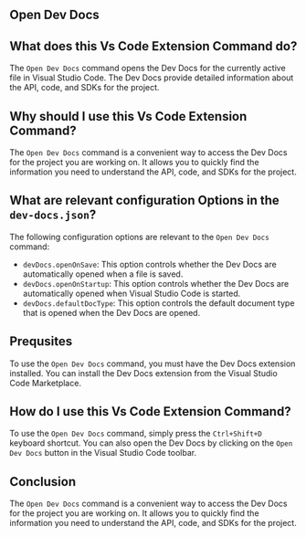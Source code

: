 
  
   ## **Open Dev Docs**

## What does this Vs Code Extension Command do?

The `Open Dev Docs` command opens the Dev Docs for the currently active file in Visual Studio Code. The Dev Docs provide detailed information about the API, code, and SDKs for the project.

## Why should I use this Vs Code Extension Command?

The `Open Dev Docs` command is a convenient way to access the Dev Docs for the project you are working on. It allows you to quickly find the information you need to understand the API, code, and SDKs for the project.

## What are relevant configuration Options in the `dev-docs.json`?

The following configuration options are relevant to the `Open Dev Docs` command:

* `devDocs.openOnSave`: This option controls whether the Dev Docs are automatically opened when a file is saved.
* `devDocs.openOnStartup`: This option controls whether the Dev Docs are automatically opened when Visual Studio Code is started.
* `devDocs.defaultDocType`: This option controls the default document type that is opened when the Dev Docs are opened.

## Prequsites

To use the `Open Dev Docs` command, you must have the Dev Docs extension installed. You can install the Dev Docs extension from the Visual Studio Code Marketplace.

## How do I use this Vs Code Extension Command?

To use the `Open Dev Docs` command, simply press the `Ctrl+Shift+D` keyboard shortcut. You can also open the Dev Docs by clicking on the `Open Dev Docs` button in the Visual Studio Code toolbar.

## Conclusion

The `Open Dev Docs` command is a convenient way to access the Dev Docs for the project you are working on. It allows you to quickly find the information you need to understand the API, code, and SDKs for the project.
  
  